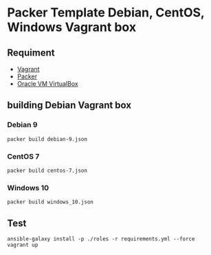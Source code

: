 # Packer Template Debian, CentOS, Windows Vagrant box

## Requiment

- [Vagrant](http://www.vagrantup.com/ "Vagrant")
- [Packer](http://www.packer.io/ "Packer")
- [Oracle VM VirtualBox](https://www.virtualbox.org/ "Oracle VM VirtualBox")

## building Debian Vagrant box

### Debian 9

```shell
packer build debian-9.json
```

### CentOS 7

```shell
packer build centos-7.json
```

### Windows 10

```shell
packer build windows_10.json
```

## Test

```shell
ansible-galaxy install -p ./roles -r requirements.yml --force
vagrant up
```
